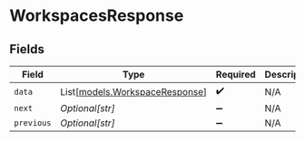 # WorkspacesResponse


## Fields

| Field                                                            | Type                                                             | Required                                                         | Description                                                      |
| ---------------------------------------------------------------- | ---------------------------------------------------------------- | ---------------------------------------------------------------- | ---------------------------------------------------------------- |
| `data`                                                           | List[[models.WorkspaceResponse](../models/workspaceresponse.md)] | :heavy_check_mark:                                               | N/A                                                              |
| `next`                                                           | *Optional[str]*                                                  | :heavy_minus_sign:                                               | N/A                                                              |
| `previous`                                                       | *Optional[str]*                                                  | :heavy_minus_sign:                                               | N/A                                                              |